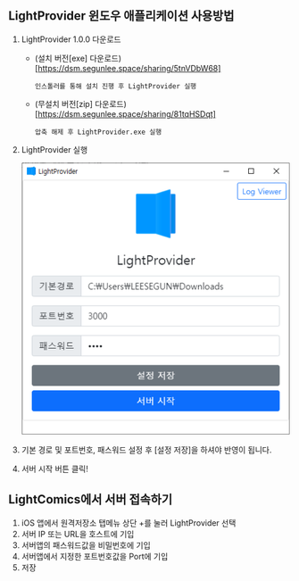 ## LightProvider 윈도우 애플리케이션 사용방법

1. LightProvider 1.0.0 다운로드
    * (설치 버전[exe] 다운로드)[https://dsm.segunlee.space/sharing/5tnVDbW68]
    
        ```
        인스톨러를 통해 설치 진행 후 LightProvider 실행
        ```
    
    * (무설치 버전[zip] 다운로드)[https://dsm.segunlee.space/sharing/81tqHSDqt]
    
        ```
        압축 해제 후 LightProvider.exe 실행
        ```
    
2. LightProvider 실행

    ![image-20210401214455376](README_win/image-20210401214455376.png)

3. 기본 경로 및 포트번호, 패스워드 설정 후 [설정 저장]을 하셔야 반영이 됩니다.

4. 서버 시작 버튼 클릭!





## LightComics에서 서버 접속하기

1. iOS 앱에서 원격저장소 탭메뉴 상단 +를 눌러 LightProvider 선택
2. 서버 IP 또는 URL을 호스트에 기입
3. 서버앱의 패스워드값을 비밀번호에 기입
4. 서버앱에서 지정한 포트번호값을 Port에 기입
5. 저장